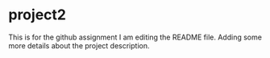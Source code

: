 # project2
This is for the github assignment
I am editing the README file. Adding some more details about the project description.
